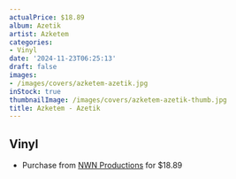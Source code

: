 ```yaml
---
actualPrice: $18.89
album: Azetik
artist: Azketem
categories:
- Vinyl
date: '2024-11-23T06:25:13'
draft: false
images:
- /images/covers/azketem-azetik.jpg
inStock: true
thumbnailImage: /images/covers/azketem-azetik-thumb.jpg
title: Azketem - Azetik
---
```


## Vinyl
* Purchase from [NWN Productions](http://shop.nwnprod.com/index.php?route=product/product&path=75&product_id=54438&sort=pd.name&order=ASC) for $18.89
